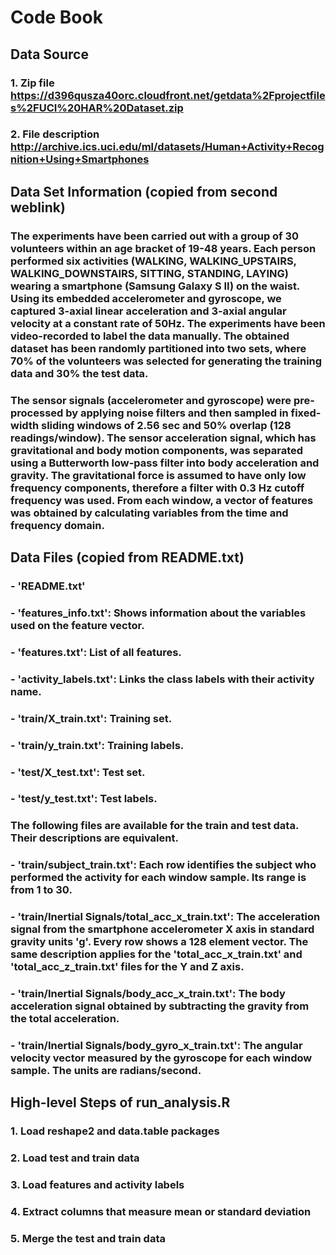 # Code Book
## Data Source
### 1. Zip file https://d396qusza40orc.cloudfront.net/getdata%2Fprojectfiles%2FUCI%20HAR%20Dataset.zip 
### 2. File description http://archive.ics.uci.edu/ml/datasets/Human+Activity+Recognition+Using+Smartphones 

## Data Set Information (copied from second weblink)
### The experiments have been carried out with a group of 30 volunteers within an age bracket of 19-48 years. Each person performed six activities (WALKING, WALKING_UPSTAIRS, WALKING_DOWNSTAIRS, SITTING, STANDING, LAYING) wearing a smartphone (Samsung Galaxy S II) on the waist. Using its embedded accelerometer and gyroscope, we captured 3-axial linear acceleration and 3-axial angular velocity at a constant rate of 50Hz. The experiments have been video-recorded to label the data manually. The obtained dataset has been randomly partitioned into two sets, where 70% of the volunteers was selected for generating the training data and 30% the test data. 
### The sensor signals (accelerometer and gyroscope) were pre-processed by applying noise filters and then sampled in fixed-width sliding windows of 2.56 sec and 50% overlap (128 readings/window). The sensor acceleration signal, which has gravitational and body motion components, was separated using a Butterworth low-pass filter into body acceleration and gravity. The gravitational force is assumed to have only low frequency components, therefore a filter with 0.3 Hz cutoff frequency was used. From each window, a vector of features was obtained by calculating variables from the time and frequency domain.

## Data Files (copied from README.txt)
### - 'README.txt'
### - 'features_info.txt': Shows information about the variables used on the feature vector.
### - 'features.txt': List of all features.
### - 'activity_labels.txt': Links the class labels with their activity name.
### - 'train/X_train.txt': Training set.
### - 'train/y_train.txt': Training labels.
### - 'test/X_test.txt': Test set.
### - 'test/y_test.txt': Test labels.
### The following files are available for the train and test data. Their descriptions are equivalent. 
### - 'train/subject_train.txt': Each row identifies the subject who performed the activity for each window sample. Its range is from 1 to 30. 
### - 'train/Inertial Signals/total_acc_x_train.txt': The acceleration signal from the smartphone accelerometer X axis in standard gravity units 'g'. Every row shows a 128 element vector. The same description applies for the 'total_acc_x_train.txt' and 'total_acc_z_train.txt' files for the Y and Z axis. 
### - 'train/Inertial Signals/body_acc_x_train.txt': The body acceleration signal obtained by subtracting the gravity from the total acceleration. 
### - 'train/Inertial Signals/body_gyro_x_train.txt': The angular velocity vector measured by the gyroscope for each window sample. The units are radians/second. 

## High-level Steps of run_analysis.R
### 1. Load reshape2 and data.table packages
### 2. Load test and train data
### 3. Load features and activity labels
### 4. Extract columns that measure mean or standard deviation
### 5. Merge the test and train data

